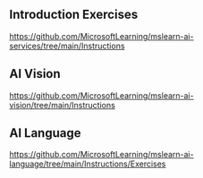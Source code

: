 ## Introduction Exercises

https://github.com/MicrosoftLearning/mslearn-ai-services/tree/main/Instructions

## AI Vision

https://github.com/MicrosoftLearning/mslearn-ai-vision/tree/main/Instructions

## AI Language

https://github.com/MicrosoftLearning/mslearn-ai-language/tree/main/Instructions/Exercises
